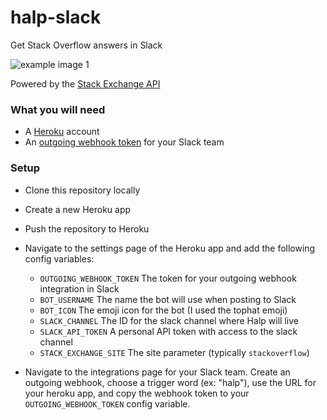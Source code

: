 # halp-slack
Get Stack Overflow answers in Slack

![example image 1](http://i.imgur.com/Tvhnsxk.png)

Powered by the [Stack Exchange API](https://api.stackexchange.com/)

### What you will need
* A [Heroku](http://www.heroku.com) account
* An [outgoing webhook token](https://api.slack.com/outgoing-webhooks) for your Slack team

### Setup
* Clone this repository locally
* Create a new Heroku app
* Push the repository to Heroku
* Navigate to the settings page of the Heroku app and add the following config variables:
  * ```OUTGOING_WEBHOOK_TOKEN``` The token for your outgoing webhook integration in Slack
  * ```BOT_USERNAME``` The name the bot will use when posting to Slack
  * ```BOT_ICON``` The emoji icon for the bot (I used the tophat emoji)
  * ```SLACK_CHANNEL``` The ID for the slack channel where Halp will live 
  * ```SLACK_API_TOKEN``` A personal API token with access to the slack channel
  * ```STACK_EXCHANGE_SITE``` The site parameter (typically ```stackoverflow```)

* Navigate to the integrations page for your Slack team. Create an outgoing webhook, choose a trigger word (ex: "halp"), use the URL for your heroku app, and copy the webhook token to your ```OUTGOING_WEBHOOK_TOKEN``` config variable.

